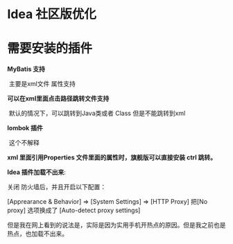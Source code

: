 # Idea 社区版优化



#  需要安装的插件

**MyBatis 支持**

​    主要是xml文件 属性支持

**可以在xml里面点击路径跳转文件支持**

​    默认的情况下，可以跳转到Java类或者 Class 但是不能跳转到xml

**lombok 插件**

​    这个不解释

  **xml 里面引用Properties 文件里面的属性时，旗舰版可以直接安装 ctrl 跳转。**



**Idea 插件加载不出来**:

关闭 防火墙后，并且开启以下配置：

[Apprearance & Behavior] => [System Settings] => [HTTP Proxy]   把[No proxy] 选项换成了 [Auto-detect proxy settings]

但是我在网上看到的说法是，实际是因为实用手机开热点的原因。但是我之前也是热点，也加载不出来。